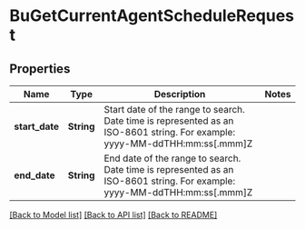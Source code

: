 # BuGetCurrentAgentScheduleRequest

## Properties

Name | Type | Description | Notes
------------ | ------------- | ------------- | -------------
**start_date** | **String** | Start date of the range to search. Date time is represented as an ISO-8601 string. For example: yyyy-MM-ddTHH:mm:ss[.mmm]Z | 
**end_date** | **String** | End date of the range to search. Date time is represented as an ISO-8601 string. For example: yyyy-MM-ddTHH:mm:ss[.mmm]Z | 

[[Back to Model list]](../README.md#documentation-for-models) [[Back to API list]](../README.md#documentation-for-api-endpoints) [[Back to README]](../README.md)


